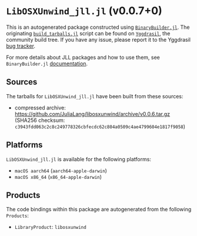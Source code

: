 # `LibOSXUnwind_jll.jl` (v0.0.7+0)

This is an autogenerated package constructed using [`BinaryBuilder.jl`](https://github.com/JuliaPackaging/BinaryBuilder.jl). The originating [`build_tarballs.jl`](https://github.com/JuliaPackaging/Yggdrasil/blob/268f571bd7c8851792f2c83b51e4ee6812788d9d/L/LibOSXUnwind/build_tarballs.jl) script can be found on [`Yggdrasil`](https://github.com/JuliaPackaging/Yggdrasil/), the community build tree.  If you have any issue, please report it to the Yggdrasil [bug tracker](https://github.com/JuliaPackaging/Yggdrasil/issues).

For more details about JLL packages and how to use them, see `BinaryBuilder.jl` [documentation](https://juliapackaging.github.io/BinaryBuilder.jl/dev/jll/).

## Sources

The tarballs for `LibOSXUnwind_jll.jl` have been built from these sources:

* compressed archive: https://github.com/JuliaLang/libosxunwind/archive/v0.0.6.tar.gz (SHA256 checksum: `c3943fdd063c2c8c249778326cbfecdc62c804a0509c4ae4799604e1817f9058`)

## Platforms

`LibOSXUnwind_jll.jl` is available for the following platforms:

* `macOS aarch64` (`aarch64-apple-darwin`)
* `macOS x86_64` (`x86_64-apple-darwin`)

## Products

The code bindings within this package are autogenerated from the following `Products`:

* `LibraryProduct`: `libosxunwind`
